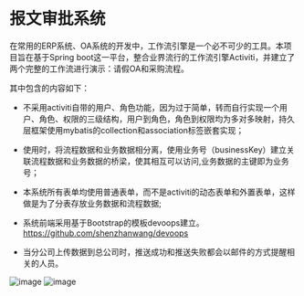 # 报文审批系统

  在常用的ERP系统、OA系统的开发中，工作流引擎是一个必不可少的工具。本项目旨在基于Spring boot这一平台，整合业界流行的工作流引擎Activiti，并建立了两个完整的工作流进行演示：请假OA和采购流程。

其中包含的内容如下：

- 不采用activiti自带的用户、角色功能，因为过于简单，转而自行实现一个用户、角色、权限的三级结构，用户到角色，角色到权限均为多对多映射，持久层框架使用mybatis的collection和association标签嵌套实现；

- 使用时，将流程数据和业务数据相分离，使用业务号（businessKey）建立关联流程数据和业务数据的桥梁，使其相互可以访问,业务数据的主键即为业务号；

- 本系统所有表单均使用普通表单，而不是activiti的动态表单和外置表单，这样做是为了分表存放业务数据和流程数据;

- 系统前端采用基于Bootstrap的模板devoops建立。https://github.com/shenzhanwang/devoops
- 当分公司上传数据到总公司时，推送成功和推送失败都会以邮件的方式提醒相关的人员。

![image](https://user-images.githubusercontent.com/71625437/180603123-4fe51312-9665-43bc-b4b3-ea5c75b8341a.png)
![image](https://user-images.githubusercontent.com/71625437/180603136-85d50f60-8cb4-4423-b2b3-03de1820f97b.png)



   
